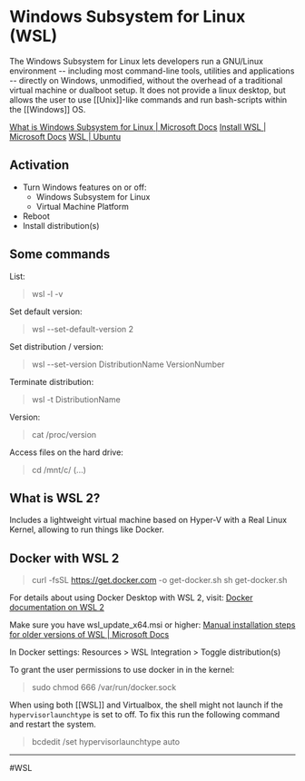 
# Windows Subsystem for Linux (WSL)
The Windows Subsystem for Linux lets developers run a GNU/Linux environment -- including most command-line tools, utilities and applications -- directly on Windows, unmodified, without the overhead of a traditional virtual machine or dualboot setup. It does not provide a linux desktop, but allows the user to use [[Unix]]-like commands and run bash-scripts within the [[Windows]] OS.

[What is Windows Subsystem for Linux | Microsoft Docs](https://docs.microsoft.com/en-us/windows/wsl/about)
[Install WSL | Microsoft Docs](https://docs.microsoft.com/en-us/windows/wsl/install)
[WSL | Ubuntu](https://ubuntu.com/wsl)

## Activation
- Turn Windows features on or off:
	- Windows Subsystem for Linux
	- Virtual Machine Platform
- Reboot
- Install distribution(s)

## Some commands
List:
> wsl -l -v

Set default version:
> wsl --set-default-version 2

Set distribution / version:
> wsl --set-version DistributionName VersionNumber

Terminate distribution:
> wsl -t DistributionName

Version:
> cat /proc/version

Access files on the hard drive:
> cd /mnt/c/   (...)

## What is WSL 2?
Includes a lightweight virtual machine based on Hyper-V with a Real Linux Kernel, allowing to run things like Docker.

## Docker with WSL 2
> curl -fsSL https://get.docker.com -o get-docker.sh
> sh get-docker.sh

For details about using Docker Desktop with WSL 2, visit:
[Docker documentation on WSL 2](https://docs.docker.com/go/wsl2/)

Make sure you have wsl_update_x64.msi or higher:
[Manual installation steps for older versions of WSL | Microsoft Docs](https://docs.microsoft.com/en-us/windows/wsl/install-manual#step-4---download-the-linux-kernel-update-package)

In Docker settings:
Resources > WSL Integration > Toggle distribution(s)

To grant the user permissions to use docker in in the kernel:
>  sudo chmod 666 /var/run/docker.sock

When using both [[WSL]] and Virtualbox, the shell might not launch if the `hypervisorlaunchtype` is set to off. To fix this run the following command and restart the system.

> bcdedit /set hypervisorlaunchtype auto


---
#WSL